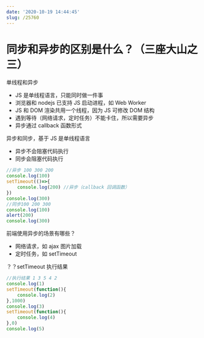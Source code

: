 ```yaml
---
date: '2020-10-19 14:44:45'
slug: /25760
---
```


# 同步和异步的区别是什么？（三座大山之三）

单线程和异步

- JS 是单线程语言，只能同时做一件事
- 浏览器和 nodejs 已支持 JS 启动进程，如 Web Worker
- JS 和 DOM 渲染共用一个线程，因为 JS 可修改 DOM 结构
- 遇到等待（网络请求，定时任务）不能卡住，所以需要异步
- 异步通过 callback 函数形式

异步和同步，基于 JS 是单线程语言

- 异步不会阻塞代码执行
- 同步会阻塞代码执行

``` js 
//异步 100 300 200
console.log(100)
setTimeout(()=>{
    console.log(200) //异步（callback 回调函数）
})
console.log(300)
//同步100 200 300
console.log(100)
alert(200)
console.log(300)
```

前端使用异步的场景有哪些？

- 网络请求，如 ajax 图片加载
- 定时任务，如 setTimeout

？？setTimeout 执行结果

``` js 
//执行结果 1 3 5 4 2
console.log(1)
setTimeout(function(){
    console.log(2)
},1000)
console.log(3)
setTimeout(function(){
    console.log(4)
},0)
console.log(5)
```
 
 
 
 
 
 
 
 
 
 
 
 
 
 
 
 
 
 
 
 
 
 
 
 
 
